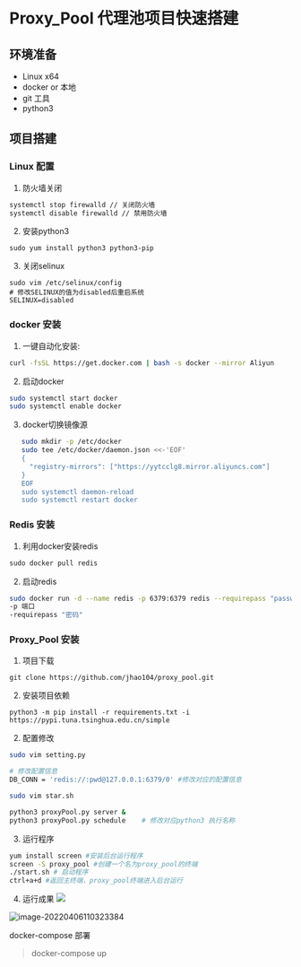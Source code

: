 

# Proxy_Pool 代理池项目快速搭建

## 环境准备

* Linux x64
* docker or 本地
* git 工具
* python3



## 项目搭建

### Linux 配置

1.  防火墙关闭

```bash
systemctl stop firewalld // 关闭防火墙
systemctl disable firewalld // 禁用防火墙
```

2. 安装python3

```
sudo yum install python3 python3-pip
```

3. 关闭selinux

```
sudo vim /etc/selinux/config
# 修改SELINUX的值为disabled后重启系统
SELINUX=disabled
```




### docker 安装

1.  一键自动化安装:

```bash
curl -fsSL https://get.docker.com | bash -s docker --mirror Aliyun
```

2. 启动docker

```bash
sudo systemctl start docker
sudo systemctl enable docker
```

3. docker切换镜像源

```bash
   sudo mkdir -p /etc/docker
   sudo tee /etc/docker/daemon.json <<-'EOF'
   {
     "registry-mirrors": ["https://yytcclg8.mirror.aliyuncs.com"]
   }
   EOF
   sudo systemctl daemon-reload
   sudo systemctl restart docker
```

   

### Redis 安装

1.  利用docker安装redis 

```dockerfile
sudo docker pull redis
```

2.  启动redis
```bash
sudo docker run -d --name redis -p 6379:6379 redis --requirepass "password"
-p 端口
-requirepass "密码"
```



### Proxy_Pool 安装

1.  项目下载

```git
git clone https://github.com/jhao104/proxy_pool.git
```

2. 安装项目依赖

```
python3 -m pip install -r requirements.txt -i https://pypi.tuna.tsinghua.edu.cn/simple
```



2.  配置修改

```bash
sudo vim setting.py

# 修改配置信息
DB_CONN = 'redis://:pwd@127.0.0.1:6379/0' #修改对应的配置信息
```


```bash
sudo vim star.sh

python3 proxyPool.py server &
python3 proxyPool.py schedule    # 修改对应python3 执行名称
```

3. 运行程序

```bash
yum install screen #安装后台运行程序
screen -S proxy_pool #创建一个名为proxy_pool的终端
./start.sh # 启动程序
ctrl+a+d #返回主终端，proxy_pool终端进入后台运行
```

4. 运行成果
![](https://s2.loli.net/2022/04/06/KTuQ2yHS7zPj8mW.png)

![image-20220406110323384](https://s2.loli.net/2022/04/06/js5Og48puJzQ6Tt.png)



docker-compose 部署

> docker-compose up